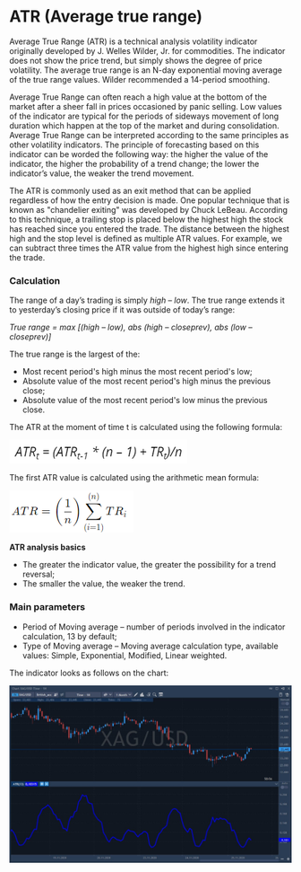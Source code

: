 # ATR \(Average true range\)

Average True Range \(ATR\) is a technical analysis volatility indicator originally developed by J. Welles Wilder, Jr. for commodities. The indicator does not show the price trend, but simply shows the degree of price volatility. The average true range is an N-day exponential moving average of the true range values. Wilder recommended a 14-period smoothing.

Average True Range can often reach a high value at the bottom of the market after a sheer fall in prices occasioned by panic selling. Low values of the indicator are typical for the periods of sideways movement of long duration which happen at the top of the market and during consolidation. Average True Range can be interpreted according to the same principles as other volatility indicators. The principle of forecasting based on this indicator can be worded the following way: the higher the value of the indicator, the higher the probability of a trend change; the lower the indicator’s value, the weaker the trend movement.

The  ATR is commonly used as an exit method that can be applied regardless of how the entry decision is made. One popular technique that is known as "chandelier exiting" was developed by Chuck LeBeau. According to this technique, a trailing stop is placed below the highest high the stock has reached since you entered the trade. The distance between the highest high and the stop level is defined as multiple ATR values. For example, we can subtract three times the ATR value from the highest high since entering the trade.

### Calculation

The range of a day’s trading is simply _high – low_. The true range extends it to yesterday’s closing price if it was outside of today’s range:

_True range = max \[\(high – low\), abs \(high – closeprev\), abs \(low – closeprev\)\]_

The true range is the largest of the:

* Most recent period's high minus the most recent period's low;
* Absolute value of the most recent period's high minus the previous close;
* Absolute value of the most recent period's low minus the previous close.

The ATR at the moment of time t is calculated using the following formula:

![](../../../../.gitbook/assets/image%20%2844%29.png)

The first ATR value is calculated using the arithmetic mean formula:

![](../../../../.gitbook/assets/image%20%2841%29.png)

**ATR analysis basics**

* The greater the indicator value, the greater the possibility for a trend reversal;
* The smaller the value, the weaker the trend.

### Main parameters

* Period of Moving average – number of periods involved in the indicator calculation, 13 by default;
* Type of Moving average – Moving average calculation type, available values: Simple, Exponential, Modified, Linear weighted.

The indicator looks as follows on the chart:

![](../../../../.gitbook/assets/screenshot_2%20%2830%29.jpg)



